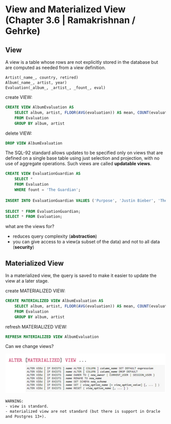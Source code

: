 # **View and Materialized View (Chapter 3.6 | Ramakrishnan / Gehrke)**

## **View**

A view is a table whose rows are not explicitly stored in the database but are computed as needed from a view definition.

```
Artist(_name_, country, retired)
Album(_name_, artist, year)
Evaluation(_album_, _artist_, _fount_, eval)
```

create VIEW:

```sql
CREATE VIEW AlbumEvaluation AS
    SELECT album, artist, FLOOR(AVG(evaluation)) AS mean, COUNT(evaluation) AS n
    FROM Evaluation
    GROUP BY album, artist
```

delete VIEW:

```sql
DROP VIEW AlbumEvaluation
```

The SQL-92 standard allows updates to be specified only on views that are defined on a single base table using just selection and projection, with no use of aggregate operations. Such views are called **updatable views**.

```sql
CREATE VIEW EvaluationGuardian AS
    SELECT * 
    FROM Evaluation
    WHERE fount = 'The Guardian';

INSERT INTO EvaluationGuardian VALUES ('Purpose', 'Justin Bieber', 'The Guardian', 60);

SELECT * FROM EvaluationGuardian;
SELECT * FROM Evaluation;
```

what are the views for?
- reduces query complexity (**abstraction**)
- you can give access to a view(a subset of the data) and not to all data (**security**)

## **Materialized View**

In a materialized view, the query is saved to make it easier to update the view at a later stage.

create MATERIALIZED VIEW:

```sql
CREATE MATERIALIZED VIEW AlbumEvaluation AS
    SELECT album, artist, FLOOR(AVG(evaluation)) AS mean, COUNT(evaluation) AS n
    FROM Evaluation
    GROUP BY album, artist
```

refresh MATERIALIZED VIEW:

```sql
REFRESH MATERIALIZED VIEW AlbumEvaluation
```

Can we change views?

![](img/alter%20%5Bmaterialized%5D%20view.png)

    WARNING: 
    - view is standard.
    - materialized view are not standard (but there is support in Oracle and Postgres 13+).